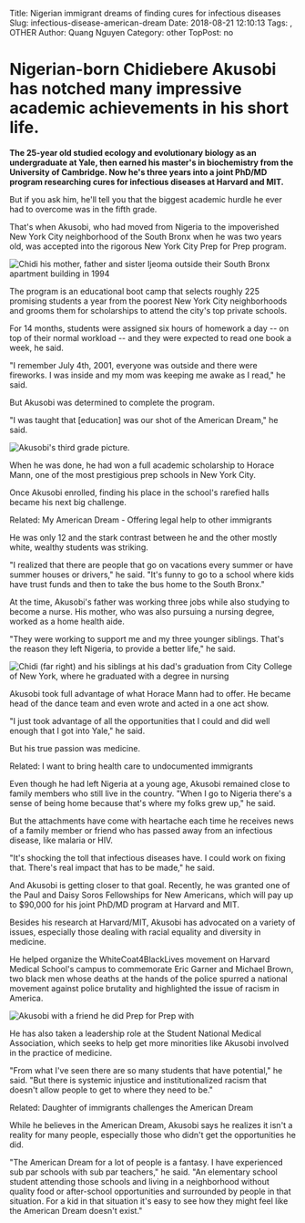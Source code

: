 Title: Nigerian immigrant dreams of finding cures for infectious diseases
Slug: infectious-disease-american-dream
Date: 2018-08-21 12:10:13
Tags: , OTHER
Author: Quang Nguyen
Category: other
TopPost: no


# Nigerian-born Chidiebere Akusobi has notched many impressive academic achievements in his short life.

**The 25-year old studied ecology and evolutionary biology as an undergraduate at Yale, then earned his master's in biochemistry from the University of Cambridge. Now he's three years into a joint PhD/MD program researching cures for infectious diseases at Harvard and MIT.**

But if you ask him, he'll tell you that the biggest academic hurdle he ever had to overcome was in the fifth grade.

That's when Akusobi, who had moved from Nigeria to the impoverished New York City neighborhood of the South Bronx when he was two years old, was accepted into the rigorous New York City Prep for Prep program.

![Chidi his mother, father and sister Ijeoma outside their South Bronx apartment building in 1994](https://i2.cdn.turner.com/money/dam/assets/160524133705-chidiebere-akusobi-1-780x439.jpg)

The program is an educational boot camp that selects roughly 225 promising students a year from the poorest New York City neighborhoods and grooms them for scholarships to attend the city's top private schools.


For 14 months, students were assigned six hours of homework a day -- on top of their normal workload -- and they were expected to read one book a week, he said.

"I remember July 4th, 2001, everyone was outside and there were fireworks. I was inside and my mom was keeping me awake as I read," he said.

But Akusobi was determined to complete the program.

"I was taught that [education] was our shot of the American Dream," he said.


![Akusobi's third grade picture](https://i2.cdn.turner.com/money/dam/assets/160524135208-chidiebere-akusobi-7-340xa.jpg).

When he was done, he had won a full academic scholarship to Horace Mann, one of the most prestigious prep schools in New York City.

Once Akusobi enrolled, finding his place in the school's rarefied halls became his next big challenge.

Related: My American Dream - Offering legal help to other immigrants

He was only 12 and the stark contrast between he and the other mostly white, wealthy students was striking.

"I realized that there are people that go on vacations every summer or have summer houses or drivers," he said. "It's funny to go to a school where kids have trust funds and then to take the bus home to the South Bronx."

At the time, Akusobi's father was working three jobs while also studying to become a nurse. His mother, who was also pursuing a nursing degree, worked as a home health aide.

"They were working to support me and my three younger siblings. That's the reason they left Nigeria, to provide a better life," he said.


![Chidi (far right) and his siblings at his dad's graduation from City College of New York, where he graduated with a degree in nursing](https://i2.cdn.turner.com/money/dam/assets/160524134226-chidiebere-akusobi-2-780x439.jpg)

Akusobi took full advantage of what Horace Mann had to offer. He became head of the dance team and even wrote and acted in a one act show.

"I just took advantage of all the opportunities that I could and did well enough that I got into Yale," he said.

But his true passion was medicine.

Related: I want to bring health care to undocumented immigrants

Even though he had left Nigeria at a young age, Akusobi remained close to family members who still live in the country. "When I go to Nigeria there's a sense of being home because that's where my folks grew up," he said.

But the attachments have come with heartache each time he receives news of a family member or friend who has passed away from an infectious disease, like malaria or HIV.

"It's shocking the toll that infectious diseases have. I could work on fixing that. There's real impact that has to be made," he said.

And Akusobi is getting closer to that goal. Recently, he was granted one of the Paul and Daisy Soros Fellowships for New Americans, which will pay up to $90,000 for his joint PhD/MD program at Harvard and MIT.

Besides his research at Harvard/MIT, Akusobi has advocated on a variety of issues, especially those dealing with racial equality and diversity in medicine.

He helped organize the WhiteCoat4BlackLives movement on Harvard Medical School's campus to commemorate Eric Garner and Michael Brown, two black men whose deaths at the hands of the police spurred a national movement against police brutality and highlighted the issue of racism in America.


![Akusobi with a friend he did Prep for Prep with](https://i2.cdn.turner.com/money/dam/assets/160524135500-chidiebere-akusobi-10-780x439.jpg)

He has also taken a leadership role at the Student National Medical Association, which seeks to help get more minorities like Akusobi involved in the practice of medicine.

"From what I've seen there are so many students that have potential," he said. "But there is systemic injustice and institutionalized racism that doesn't allow people to get to where they need to be."

Related: Daughter of immigrants challenges the American Dream

While he believes in the American Dream, Akusobi says he realizes it isn't a reality for many people, especially those who didn't get the opportunities he did.

"The American Dream for a lot of people is a fantasy. I have experienced sub par schools with sub par teachers," he said. "An elementary school student attending those schools and living in a neighborhood without quality food or after-school opportunities and surrounded by people in that situation. For a kid in that situation it's easy to see how they might feel like the American Dream doesn't exist."